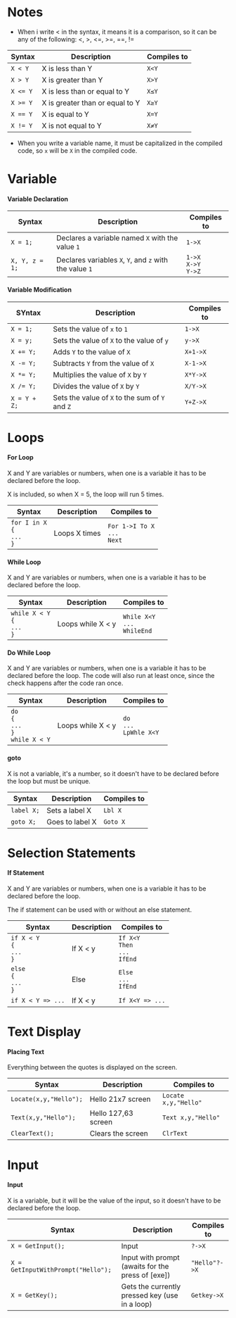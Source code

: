 ﻿# Notes

* When i write < in the syntax, it means it is a comparison, so it can be any of the following: <, >, <=, >=, ==, !=

| Syntax   | Description                     | Compiles to |
|----------|---------------------------------|-------------|
| `X < Y`  | X is less than Y                | `X<Y`       |
| `X > Y`  | X is greater than Y             | `X>Y`       |
| `X <= Y` | X is less than or equal to Y    | `X≤Y`       |
| `X >= Y` | X is greater than or equal to Y | `X≥Y`       |
| `X == Y` | X is equal to Y                 | `X=Y`       |
| `X != Y` | X is not equal to Y             | `X≠Y`       |

* When you write a variable name, it must be capitalized in the compiled code, so `x` will be `X` in the compiled code.

# Variable

#### Variable Declaration
| Syntax         | Description                                             | Compiles to                  |
|----------------|---------------------------------------------------------|------------------------------|
| `X = 1;`       | Declares a variable named `X` with the value `1`        | `1->X`                       |
| `X, Y, z = 1;` | Declares variables `X`, `Y`, and `z` with the value `1` | `1->X`<br/>`X->Y`<br/>`Y->Z` |

#### Variable Modification
| SYntax       | Description                                     | Compiles to |
|--------------|-------------------------------------------------|-------------|
| `X = 1;`     | Sets the value of `x` to `1`                    | `1->X`      |
| `X = y;`     | Sets the value of `X` to the value of `y`       | `y->X`      |
| `X += Y;`    | Adds `Y` to the value of `X`                    | `X+1->X`    |
| `X -= Y;`    | Subtracts `Y` from the value of `X`             | `X-1->X`    |
| `X *= Y;`    | Multiplies the value of `X` by `Y`              | `X*Y->X`    |
| `X /= Y;`    | Divides the value of `X` by `Y`                 | `X/Y->X`    |
| `X = Y + Z;` | Sets the value of `X` to the sum of `Y` and `Z` | `Y+Z->X`    |

# Loops

#### For Loop
X and Y are variables or numbers, when one is a variable it has to be declared before the loop.

X is included, so when X = 5, the loop will run 5 times.

| Syntax                                 | Description   | Compiles to                             |
|----------------------------------------|---------------|-----------------------------------------|
| `for I in X`<br/>`{`<br/>`...`<br/>`}` | Loops X times | `For 1->I To X` <br> `...` <br/> `Next` |

#### While Loop
X and Y are variables or numbers, when one is a variable it has to be declared before the loop.

| Syntax                                   | Description        | Compiles to                              |
|------------------------------------------|--------------------|------------------------------------------|
| `while X < Y`<br/>`{`<br/>`...`<br/>`}`  | Loops while X < y  | `While X<Y` <br> `...` <br/> `WhileEnd`  |

#### Do While Loop
X and Y are variables or numbers, when one is a variable it has to be declared before the loop.
The code will also run at least once, since the check happens after the code ran once.

| Syntax                                            | Description        | Compiles to                         |
|---------------------------------------------------|--------------------|-------------------------------------|
| `do`<br/>`{`<br/>`...`<br/>`}`<br/>`while X < Y`  | Loops while X < y  | `do` <br> `...` <br/> `LpWhle X<Y`  |

#### goto
X is not a variable, it's a number, so it doesn't have to be declared before the loop but must be unique.

| Syntax     | Description     | Compiles to |
|------------|-----------------|-------------|
| `label X;` | Sets a label X  | `Lbl X`     |
| `goto X;`  | Goes to label X | `Goto X`    |

# Selection Statements

#### If Statement
X and Y are variables or numbers, when one is a variable it has to be declared before the loop.

The if statement can be used with or without an else statement.

| Syntax                               | Description | Compiles to                                    |
|--------------------------------------|-------------|------------------------------------------------|
| `if X < Y`<br/>`{`<br/>`...`<br/>`}` | If X < y    | `If X<Y` <br> `Then` <br/> `...` <br/> `IfEnd` |
| `else`<br/>`{`<br/>`...`<br/>`}`     | Else        | `Else` <br/> `...` <br/> `IfEnd`               |
| `if X < Y => ...`                    | If X < y    | `If X<Y => ...`                                |


# Text Display

#### Placing Text
Everything between the quotes is displayed on the screen.

| Syntax                 | Description         | Compiles to          |
|------------------------|---------------------|----------------------|
| `Locate(x,y,"Hello");` | Hello 21x7 screen   | `Locate x,y,"Hello"` |
| `Text(x,y,"Hello");`   | Hello 127,63 screen | `Text x,y,"Hello"`   |
| `ClearText();`         | Clears the screen   | `ClrText`            |


# Input

#### Input
X is a variable, but it will be the value of the input, so it doesn't have to be declared before the loop.

| Syntax                             | Description                                       | Compiles to   |
|------------------------------------|---------------------------------------------------|---------------|
| `X = GetInput();`                  | Input                                             | `?->X`        |
| `X = GetInputWithPrompt("Hello");` | Input with prompt (awaits for the press of [exe]) | `"Hello"?->X` |
| `X = GetKey();`                    | Gets the currently pressed key (use in a loop)    | `Getkey->X`   |

